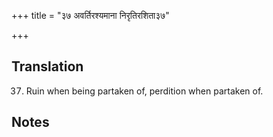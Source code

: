 +++
title = "३७ अवर्तिरश्यमाना निरृतिरशिता३७"

+++
## Translation
37. Ruin when being partaken of, perdition when partaken of.

## Notes

